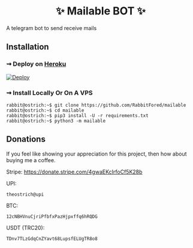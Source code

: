 <h1 align="center"> 
    ✨ Mailable BOT ✨ 
</h1>
A telegram bot to send receive mails


## Installation

### ⇝ Deploy on [Heroku](https://heroku.com)
[![Deploy](https://www.herokucdn.com/deploy/button.svg)](https://heroku.com/deploy)
### ⇝ Install Locally Or On A VPS

```console
rabbit@ostrich:~$ git clone https://github.com/RabbitFored/mailable
rabbit@ostrich:~$ cd mailable
rabbit@ostrich:~$ pip3 install -U -r requirements.txt
rabbit@ostrich:~$ python3 -m mailable
```

## Donations

<p> If you feel like showing your appreciation for this project, then how about buying me a coffee.</p>

Stripe:
https://donate.stripe.com/4gwaEKcIrfoCf5K28b

UPI: 
```
theostrich@upi
```

BTC: 
```
12cNBHVnuCjriPfbfxPazHjpxffq6hRQDG
```

USDT (TRC20): 
```
TDnv7TLzGdqCnZYavt68LupsfELUgTR8o8
```